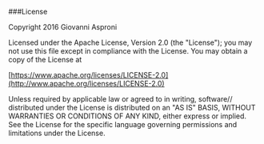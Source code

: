 ###License

Copyright 2016 Giovanni Asproni

Licensed under the Apache License, Version 2.0 (the "License");
you may not use this file except in compliance with the License.
You may obtain a copy of the License at

  [https://www.apache.org/licenses/LICENSE-2.0](http://www.apache.org/licenses/LICENSE-2.0)

Unless required by applicable law or agreed to in writing, software//
distributed under the License is distributed on an "AS IS" BASIS,
WITHOUT WARRANTIES OR CONDITIONS OF ANY KIND, either express or implied.
See the License for the specific language governing permissions and
limitations under the License.